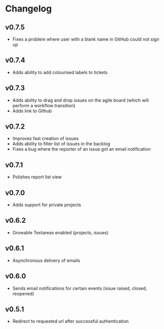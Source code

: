 # Changelog

## v0.7.5

* Fixes a problem where user with a blank name in GitHub could not
sign up

## v0.7.4

* Adds ability to add colourised labels to tickets

## v0.7.3

* Adds ability to drag and drop issues on the agile board (which will perform a workflow transition)
* Adds link to Github

## v0.7.2

* Improves fast creation of issues
* Adds ability to filter list of issues in the backlog
* Fixes a bug where the reporter of an issue got an email notification

## v0.7.1

* Polishes report list view

## v0.7.0

* Adds support for private projects

## v0.6.2

* Growable Textareas enabled (projects, issues)

## v0.6.1

* Asynchronous delivery of emails

## v0.6.0

* Sends email notifications for certain events (issue raised, closed, reopened)

## v0.5.1

* Redirect to requested url after successful authentication
